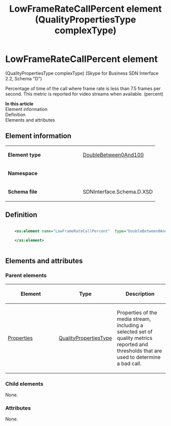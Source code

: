 ﻿---
title: LowFrameRateCallPercent element (QualityPropertiesType complexType) 
TOCTitle: LowFrameRateCallPercent element
ms:assetid: 5d24c26b-1f94-3e12-9bd7-e67dd3d60593
ms:mtpsurl: https://msdn.microsoft.com/library/Mt170909(v=office.16)
ms:contentKeyID: 65855486
ms.date: 08/24/2015
mtps_version: v=office.16
dev_langs:
- xml
---

# LowFrameRateCallPercent element 

(QualityPropertiesType complexType) (Skype for Business SDN Interface 2.2, Schema "D")

Percentage of time of the call where frame rate is less than 7.5 frames per second. This metric is reported for video streams when available. (percent)


**In this article**  
Element information  
Definition  
Elements and attributes  

## Element information

<table>
<colgroup>
<col style="width: 50%" />
<col style="width: 50%" />
</colgroup>
<tbody>
<tr class="odd">
<td><p><strong>Element type</strong></p></td>
<td><p><a href="doublebetween0and100-simpletype-skype-for-business-sdn-interface-2-2-schema-d.md">DoubleBetween0And100</a></p></td>
</tr>
<tr class="even">
<td><p><strong>Namespace</strong></p></td>
<td><p></p></td>
</tr>
<tr class="odd">
<td><p><strong>Schema file</strong></p></td>
<td><p>SDNInterface.Schema.D.XSD</p></td>
</tr>
</tbody>
</table>


## Definition

```xml

    <xs:element name="LowFrameRateCallPercent"  type="DoubleBetween0And100">
    
    </xs:element>
  
```

## Elements and attributes

### Parent elements

<table>
<colgroup>
<col style="width: 33%" />
<col style="width: 33%" />
<col style="width: 33%" />
</colgroup>
<thead>
<tr class="header">
<th><p>Element</p></th>
<th><p>Type</p></th>
<th><p>Description</p></th>
</tr>
</thead>
<tbody>
<tr class="odd">
<td><p><a href="properties-element-qualitytype-complextype-skype-for-business-sdn-interface-2-2-schema-d.md">Properties</a></p></td>
<td><p><a href="qualitypropertiestype-complextype-skype-for-business-sdn-interface-2-2-schema-d.md">QualityPropertiesType</a></p></td>
<td><p>Properties of the media stream, including a selected set of quality metrics reported and thresholds that are used to determine a bad call.</p></td>
</tr>
</tbody>
</table>


### Child elements

None.

### Attributes

None.

